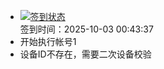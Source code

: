 - [![签到状态](https://github.com/p7wm/Cloud189-Actions/actions/workflows/main.yml/badge.svg?branch=main)](https://github.com/p7wm/Cloud189-Actions/actions/workflows/main.yml) <br> 签到时间：2025-10-03 00:43:37
- 开始执行帐号1
- 设备ID不存在，需要二次设备校验

